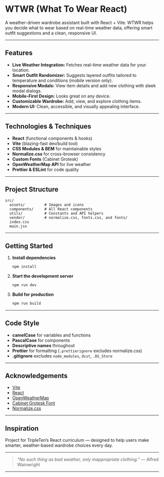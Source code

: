 # WTWR (What To Wear React)

A weather-driven wardrobe assistant built with React + Vite. WTWR helps you decide what to wear based on real-time weather data, offering smart outfit suggestions and a clean, responsive UI.

---

## Features

- **Live Weather Integration:** Fetches real-time weather data for your location.
- **Smart Outfit Randomizer:** Suggests layered outfits tailored to temperature and conditions (mobile version only).
- **Responsive Modals:** View item details and add new clothing with sleek modal dialogs.
- **Mobile-First Design:** Looks great on any device.
- **Customizable Wardrobe:** Add, view, and explore clothing items.
- **Modern UI:** Clean, accessible, and visually appealing interface.

---

## Technologies & Techniques

- **React** (functional components & hooks)
- **Vite** (blazing-fast dev/build tool)
- **CSS Modules & BEM** for maintainable styles
- **Normalize.css** for cross-browser consistency
- **Custom Fonts** (Cabinet Grotesk)
- **OpenWeatherMap API** for live weather
- **Prettier & ESLint** for code quality

---

## Project Structure

```
src/
  assets/         # Images and icons
  components/     # All React components
  utils/          # Constants and API helpers
  vendor/         # normalize.css, fonts.css, and fonts/
  index.css
  main.jsx
```

---

## Getting Started

1. **Install dependencies**
   ```bash
   npm install
   ```
2. **Start the development server**
   ```bash
   npm run dev
   ```
3. **Build for production**
   ```bash
   npm run build
   ```

---

## Code Style

- **camelCase** for variables and functions
- **PascalCase** for components
- **Descriptive names** throughout
- **Prettier** for formatting (`.prettierignore` excludes normalize.css)
- **.gitignore** excludes `node_modules`, `dist`, `.DS_Store`

---

## Acknowledgements

- [Vite](https://vitejs.dev/)
- [React](https://react.dev/)
- [OpenWeatherMap](https://openweathermap.org/)
- [Cabinet Grotesk Font](https://www.myfonts.com/fonts/monotype/cabinet-grotesk/)
- [Normalize.css](https://necolas.github.io/normalize.css/)

---

## Inspiration

Project for TripleTen’s React curriculum — designed to help users make smarter, weather-based wardrobe choices every day.

---

> _“No such thing as bad weather, only inappropriate clothing.”_ — Alfred Wainwright

---
